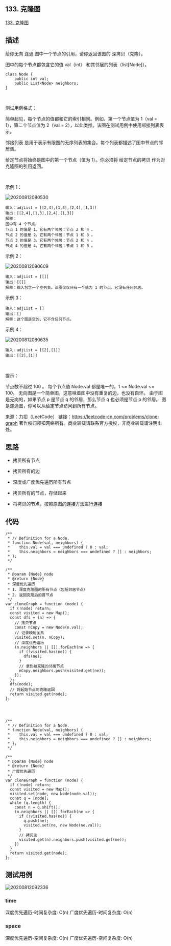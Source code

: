 ## 133. 克隆图
[133. 克隆图](https://leetcode-cn.com/problems/clone-graph/)

## 描述

给你无向 连通 图中一个节点的引用，请你返回该图的 深拷贝（克隆）。

图中的每个节点都包含它的值 val（int） 和其邻居的列表（list[Node]）。

``` JS
class Node {
    public int val;
    public List<Node> neighbors;
}
```

 

测试用例格式：

简单起见，每个节点的值都和它的索引相同。例如，第一个节点值为 1（val = 1），第二个节点值为 2（val = 2），以此类推。该图在测试用例中使用邻接列表表示。

邻接列表 是用于表示有限图的无序列表的集合。每个列表都描述了图中节点的邻居集。

给定节点将始终是图中的第一个节点（值为 1）。你必须将 给定节点的拷贝 作为对克隆图的引用返回。

 

示例 1：

![20200812080530](https://hzy-1301560453.cos.ap-shanghai.myqcloud.com/2020/pictures/20200812080530.png)

``` JS
输入：adjList = [[2,4],[1,3],[2,4],[1,3]]
输出：[[2,4],[1,3],[2,4],[1,3]]
解释：
图中有 4 个节点。
节点 1 的值是 1，它有两个邻居：节点 2 和 4 。
节点 2 的值是 2，它有两个邻居：节点 1 和 3 。
节点 3 的值是 3，它有两个邻居：节点 2 和 4 。
节点 4 的值是 4，它有两个邻居：节点 1 和 3 。
```

示例 2：

![20200812080609](https://hzy-1301560453.cos.ap-shanghai.myqcloud.com/2020/pictures/20200812080609.png)

``` JS
输入：adjList = [[]]
输出：[[]]
解释：输入包含一个空列表。该图仅仅只有一个值为 1 的节点，它没有任何邻居。
```

示例 3：

``` JS
输入：adjList = []
输出：[]
解释：这个图是空的，它不含任何节点。
```

示例 4：

![20200812080635](https://hzy-1301560453.cos.ap-shanghai.myqcloud.com/2020/pictures/20200812080635.png)

``` JS
输入：adjList = [[2],[1]]
输出：[[2],[1]]
```

 

提示：

节点数不超过 100 。
每个节点值 Node.val 都是唯一的，1 <= Node.val <= 100。
无向图是一个简单图，这意味着图中没有重复的边，也没有自环。
由于图是无向的，如果节点 p 是节点 q 的邻居，那么节点 q 也必须是节点 p 的邻居。
图是连通图，你可以从给定节点访问到所有节点。

来源：力扣（LeetCode）
链接：https://leetcode-cn.com/problems/clone-graph
著作权归领扣网络所有。商业转载请联系官方授权，非商业转载请注明出处。

## 思路

- 拷贝所有节点
- 拷贝所有的边

- 深度或广度优先遍历所有节点
- 拷贝所有的节点，存储起来
- 将拷贝的节点，按照原图的连接方法进行连接


## 代码

``` JS
/**
 * // Definition for a Node.
 * function Node(val, neighbors) {
 *    this.val = val === undefined ? 0 : val;
 *    this.neighbors = neighbors === undefined ? [] : neighbors;
 * };
 */

/**
 * @param {Node} node
 * @return {Node}
 * 深度优先遍历
 * 1. 深度克隆图的所有节点（包括邻居节点）
 * 2. 返回克隆后的首节点
 */
var cloneGraph = function (node) {
  if (!node) return;
  const visited = new Map();
  const dfs = (n) => {
    // 拷贝节点
    const nCopy = new Node(n.val);
    // 记录映射关系
    visited.set(n, nCopy);
    // 深度优先遍历
    (n.neighbors || []).forEach(ne => {
      if (!visited.has(ne)) {
        dfs(ne);
      }
      // 拿到被克隆的邻居节点
      nCopy.neighbors.push(visited.get(ne));
    });
  };
  dfs(node);
  // 将起始节点的克隆返回
  return visited.get(node);
};




/**
 * // Definition for a Node.
 * function Node(val, neighbors) {
 *    this.val = val === undefined ? 0 : val;
 *    this.neighbors = neighbors === undefined ? [] : neighbors;
 * };
 */

/**
 * @param {Node} node
 * @return {Node}
 * 广度优先遍历
 */
var cloneGraph = function (node) {
  if (!node) return;
  const visited = new Map();
  visited.set(node, new Node(node.val));
  const q = [node];
  while (q.length) {
    const n = q.shift();
    (n.neighbors || []).forEach(ne => {
      if (!visited.has(ne)) {
        q.push(ne);
        visited.set(ne, new Node(ne.val));
      }
      // 拷贝边
      visited.get(n).neighbors.push(visited.get(ne));
    })
  }
  return visited.get(node);
};
```



## 测试用例
![20200812092336](https://hzy-1301560453.cos.ap-shanghai.myqcloud.com/2020/pictures/20200812092336.png)
### time
深度优先遍历-时间复杂度: O(n)
广度优先遍历-时间复杂度: O(n)
### space
深度优先遍历-空间复杂度: O(n)
广度优先遍历-空间复杂度: O(n)